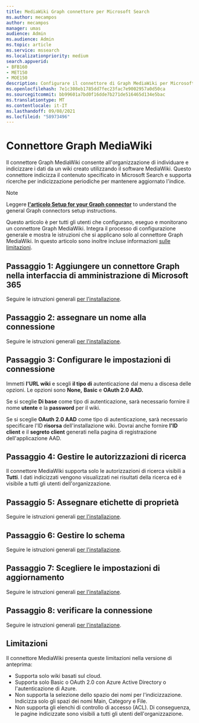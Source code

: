 ```yaml
---
title: MediaWiki Graph connettore per Microsoft Search
ms.author: mecampos
author: mecampos
manager: umas
audience: Admin
ms.audience: Admin
ms.topic: article
ms.service: mssearch
ms.localizationpriority: medium
search.appverid:
- BFB160
- MET150
- MOE150
description: Configurare il connettore di Graph MediaWiki per Microsoft Search
ms.openlocfilehash: 7e1c308eb1785dd7fec23fac7e9002957a0d50ca
ms.sourcegitcommit: bb99601a7bd0f16dde7b271de516465d134e5bac
ms.translationtype: MT
ms.contentlocale: it-IT
ms.lasthandoff: 09/08/2021
ms.locfileid: "58973496"
---
```

<!---Previous ms.author: monaray --->

# <a name="mediawiki-graph-connector"></a>Connettore Graph MediaWiki

Il connettore Graph MediaWiki consente all'organizzazione di individuare e indicizzare i dati da un wiki creato utilizzando il software MediaWiki. Questo connettore indicizza il contenuto specificato in Microsoft Search e supporta ricerche per indicizzazione periodiche per mantenere aggiornato l'indice.

> [!NOTE]
> Leggere [**l'articolo Setup for your Graph connector**](configure-connector.md) to understand the general Graph connectors setup instructions.

Questo articolo è per tutti gli utenti che configurano, eseguo e monitorano un connettore Graph MediaWiki. Integra il processo di configurazione generale e mostra le istruzioni che si applicano solo al connettore Graph MediaWiki. In questo articolo sono inoltre incluse informazioni [sulle limitazioni](#limitations).

<!---## Before you get started-->

<!---Insert "Before you get started" recommendations for this data source-->

## <a name="step-1-add-a-graph-connector-in-the-microsoft-365-admin-center"></a>Passaggio 1: Aggiungere un connettore Graph nella interfaccia di amministrazione di Microsoft 365

Seguire le istruzioni generali [per l'installazione](./configure-connector.md).
<!---If the above phrase does not apply, delete it and insert specific details for your data source that are different from general setup instructions.-->

## <a name="step-2-name-the-connection"></a>Passaggio 2: assegnare un nome alla connessione

Seguire le istruzioni generali [per l'installazione](./configure-connector.md).
<!---If the above phrase does not apply, delete it and insert specific details for your data source that are different from general setup instructions.-->

## <a name="step-3-configure-the-connection-settings"></a>Passaggio 3: Configurare le impostazioni di connessione

Immetti **l'URL wiki** e scegli **il tipo di** autenticazione dal menu a discesa delle opzioni. Le opzioni sono **None,** **Basic** e **OAuth 2.0 AAD.**

Se si sceglie **Di base** come tipo di autenticazione, sarà necessario fornire il nome **utente** e la **password** per il wiki.

Se si sceglie **OAuth 2.0 AAD** come tipo di autenticazione, sarà necessario specificare l'ID **risorsa** dell'installazione wiki. Dovrai anche fornire **l'ID client** e il **segreto client** generati nella pagina di registrazione dell'applicazione AAD.

## <a name="step-4-manage-search-permissions"></a>Passaggio 4: Gestire le autorizzazioni di ricerca

Il connettore MediaWiki supporta solo le autorizzazioni di ricerca visibili a **Tutti**. I dati indicizzati vengono visualizzati nei risultati della ricerca ed è visibile a tutti gli utenti dell'organizzazione.

## <a name="step-5-assign-property-labels"></a>Passaggio 5: Assegnare etichette di proprietà

Seguire le istruzioni generali [per l'installazione](./configure-connector.md).
<!---If the above phrase does not apply, delete it and insert specific details for your data source that are different from general setup instructions.-->

## <a name="step-6-manage-schema"></a>Passaggio 6: Gestire lo schema

Seguire le istruzioni generali [per l'installazione](./configure-connector.md).
<!---If the above phrase does not apply, delete it and insert specific details for your data source that are different from general setup instructions.-->

## <a name="step-7-choose-refresh-settings"></a>Passaggio 7: Scegliere le impostazioni di aggiornamento

Seguire le istruzioni generali [per l'installazione](./configure-connector.md).
<!---If the above phrase does not apply, delete it and insert specific details for your data source that are different from general setup instructions.-->

## <a name="step-8-review-connection"></a>Passaggio 8: verificare la connessione

Seguire le istruzioni generali [per l'installazione](./configure-connector.md).
<!---If the above phrase does not apply, delete it and insert specific details for your data source that are different from general setup instructions.-->

<!---## Troubleshooting-->
<!---To be added-->

## <a name="limitations"></a>Limitazioni

Il connettore MediaWiki presenta queste limitazioni nella versione di anteprima:

* Supporta solo wiki basati sul cloud.
* Supporta solo Basic o OAuth 2.0 con Azure Active Directory o l'autenticazione di Azure.
* Non supporta la selezione dello spazio dei nomi per l'indicizzazione. Indicizza solo gli spazi dei nomi Main, Category e File.
* Non supporta gli elenchi di controllo di accesso (ACL). Di conseguenza, le pagine indicizzate sono visibili a tutti gli utenti dell'organizzazione.